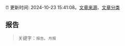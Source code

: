 :alarm_clock: 更新时间: 2024-10-23 15:41:08。[文章来源](/README.md)、[文章分类](/TAGS.md)

## 报告


> 关键字：`报告`、`月报`



